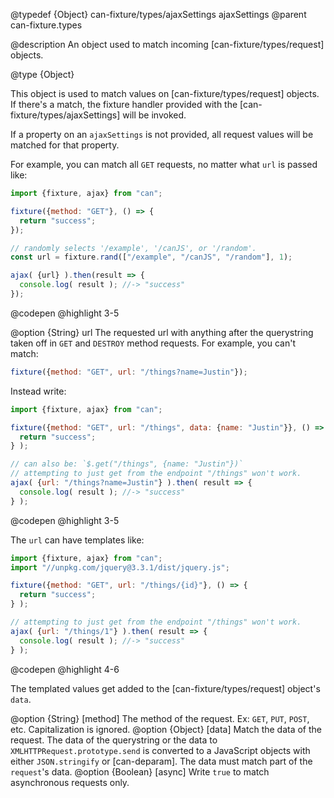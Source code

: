 @typedef {Object} can-fixture/types/ajaxSettings ajaxSettings
@parent can-fixture.types

@description An object used to match incoming [can-fixture/types/request] objects.

@type {Object}

  This object is used to match values on [can-fixture/types/request] objects.
  If there's a match, the fixture handler provided with the
  [can-fixture/types/ajaxSettings] will be invoked.

  If a property on an `ajaxSettings` is not provided, all request values
  will be matched for that property.

  For example,
  you can match all `GET` requests, no matter what `url` is passed like:

  ```js
  import {fixture, ajax} from "can";

  fixture({method: "GET"}, () => {
    return "success";
  });

  // randomly selects '/example', '/canJS', or '/random'.
  const url = fixture.rand(["/example", "/canJS", "/random"], 1);

  ajax( {url} ).then(result => {
    console.log( result ); //-> "success"
  });
  ```
  @codepen
  @highlight 3-5

@option {String} url The requested url with anything after the querystring taken off in `GET` and `DESTROY` method requests.  For example, you can't match:

  ```js
  fixture({method: "GET", url: "/things?name=Justin"});
  ```

  Instead write:

  ```js
  import {fixture, ajax} from "can";

  fixture({method: "GET", url: "/things", data: {name: "Justin"}}, () => {
    return "success";
  } );

  // can also be: `$.get("/things", {name: "Justin"})`
  // attempting to just get from the endpoint "/things" won't work.
  ajax( {url: "/things?name=Justin"} ).then( result => {
    console.log( result ); //-> "success"
  } );
  ```
  @codepen
  @highlight 3-5

  The `url` can have templates like:

  ```js
  import {fixture, ajax} from "can";
  import "//unpkg.com/jquery@3.3.1/dist/jquery.js";

  fixture({method: "GET", url: "/things/{id}"}, () => {
    return "success";
  } );

  // attempting to just get from the endpoint "/things" won't work.
  ajax( {url: "/things/1"} ).then( result => {
    console.log( result ); //-> "success"
  } );
  ```
  @codepen
  @highlight 4-6

  The templated values get added to the [can-fixture/types/request] object's `data`.

  @option {String} [method] The method of the request. Ex: `GET`, `PUT`, `POST`, etc. Capitalization is ignored.
  @option {Object} [data] Match the data of the request. The data of the querystring or the data to `XMLHTTPRequest.prototype.send` is converted to a JavaScript objects with either `JSON.stringify` or [can-deparam].  The data must match part of the `request`'s data.
  @option {Boolean} [async] Write `true` to match asynchronous requests only.  
